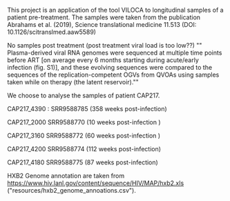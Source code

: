 This project is an application of the tool VILOCA to longitudinal samples of a patient pre-treatment.
The samples were taken from the publication Abrahams et al. (2019), Science translational medicine 11.513 (DOI: 10.1126/scitranslmed.aaw5589)


No samples post treatment (post treatment viral load is too low??)
""
Plasma-derived viral RNA genomes were sequenced at multiple time points before ART [on average every 6 months starting during acute/early infection (fig. S1)], and these evolving sequences were compared to the sequences of the replication-competent OGVs from QVOAs using samples taken while on therapy (the latent reservoir).""


We choose to analyse the samples of patient CAP217.


CAP217_4390 : SRR9588785 (358 weeks post-infection)

CAP217_2000  SRR9588770 (10 weeks post-infection )

CAP217_3160   SRR9588772 (60 weeks post-infection )

CAP217_4200   SRR9588774 (112 weeks post-infection)

CAP217_4180  SRR9588775  (87 weeks post-infection)


HXB2 Genome annotation are taken from https://www.hiv.lanl.gov/content/sequence/HIV/MAP/hxb2.xls ("resources/hxb2_genome_annoations.csv").
